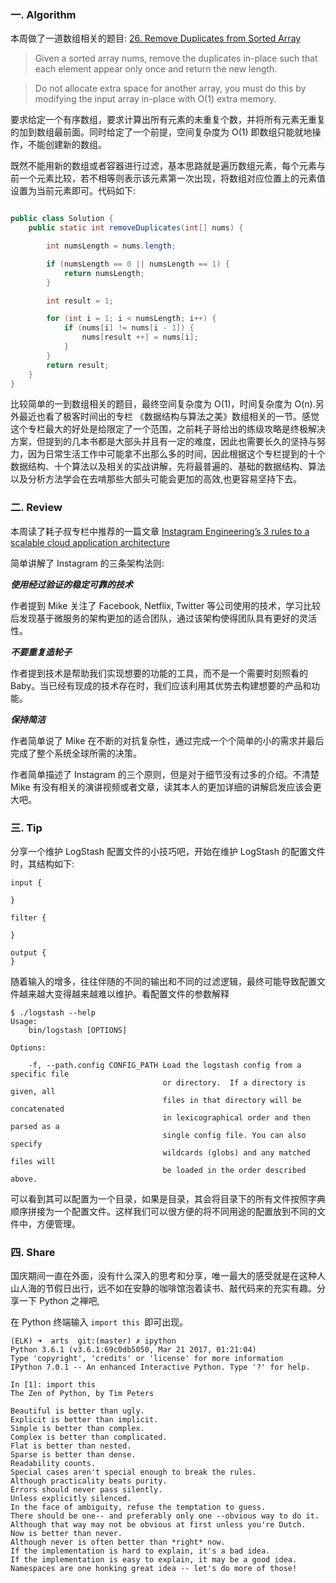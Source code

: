 ### 一. Algorithm

本周做了一道数组相关的题目: [26. Remove Duplicates from Sorted Array](https://leetcode.com/problems/remove-duplicates-from-sorted-array/)

> Given a sorted array nums, remove the duplicates in-place such that each element appear only once and return the new length.

> Do not allocate extra space for another array, you must do this by modifying the input array in-place with O(1) extra memory.

要求给定一个有序数组，要求计算出所有元素的未重复个数，并将所有元素无重复的加到数组最前面。同时给定了一个前提，空间复杂度为 O(1) 即数组只能就地操作，不能创建新的数组。

既然不能用新的数组或者容器进行过滤，基本思路就是遍历数组元素，每个元素与前一个元素比较，若不相等则表示该元素第一次出现，将数组对应位置上的元素值设置为当前元素即可。代码如下:

```Java

public class Solution {
    public static int removeDuplicates(int[] nums) {

        int numsLength = nums.length;

        if (numsLength == 0 || numsLength == 1) {
            return numsLength;
        }

        int result = 1;

        for (int i = 1; i < numsLength; i++) {
            if (nums[i] != nums[i - 1]) {
                nums[result ++] = nums[i];
            }
        }
        return result;
    }
}
```

比较简单的一到数组相关的题目，最终空间复杂度为 O(1)，时间复杂度为 O(n).另外最近也看了极客时间出的专栏 《数据结构与算法之美》数组相关的一节。感觉这个专栏最大的好处是给限定了一个范围，之前耗子哥给出的练级攻略是终极解决方案，但提到的几本书都是大部头并且有一定的难度，因此也需要长久的坚持与努力，因为日常生活工作中可能拿不出那么多的时间，因此根据这个专栏提到的十个数据结构、十个算法以及相关的实战讲解，先将最普遍的、基础的数据结构、算法以及分析方法学会在去啃那些大部头可能会更加的高效,也更容易坚持下去。

### 二. Review

本周读了耗子叔专栏中推荐的一篇文章 [Instagram Engineering’s 3 rules to a scalable cloud application architecture](https://medium.com/@DataStax/instagram-engineerings-3-rules-to-a-scalable-cloud-application-architecture-c44afed31406)

简单讲解了 Instagram 的三条架构法则:

***使用经过验证的稳定可靠的技术***

作者提到 Mike 关注了 Facebook, Netflix, Twitter 等公司使用的技术，学习比较后发现基于微服务的架构更加的适合团队，通过该架构使得团队具有更好的灵活性。

***不要重复造轮子***

作者提到技术是帮助我们实现想要的功能的工具，而不是一个需要时刻照看的 Baby。当已经有现成的技术存在时，我们应该利用其优势去构建想要的产品和功能。

***保持简洁***

作者简单说了 Mike 在不断的对抗复杂性，通过完成一个个简单的小的需求并最后完成了整个系统全球所需的决策。

作者简单描述了 Instagram 的三个原则，但是对于细节没有过多的介绍。不清楚 Mike 有没有相关的演讲视频或者文章，读其本人的更加详细的讲解启发应该会更大吧。

### 三. Tip

分享一个维护 LogStash 配置文件的小技巧吧，开始在维护 LogStash 的配置文件时，其结构如下:

```
input {

}

filter {

}

output {
}

```

随着输入的增多，往往伴随的不同的输出和不同的过滤逻辑，最终可能导致配置文件越来越大变得越来越难以维护。看配置文件的参数解释

```
$ ./logstash --help
Usage:
    bin/logstash [OPTIONS]

Options:

    -f, --path.config CONFIG_PATH Load the logstash config from a specific file
                                  or directory.  If a directory is given, all
                                  files in that directory will be concatenated
                                  in lexicographical order and then parsed as a
                                  single config file. You can also specify
                                  wildcards (globs) and any matched files will
                                  be loaded in the order described above.
```

可以看到其可以配置为一个目录，如果是目录，其会将目录下的所有文件按照字典顺序拼接为一个配置文件。这样我们可以很方便的将不同用途的配置放到不同的文件中，方便管理。

### 四. Share

国庆期间一直在外面，没有什么深入的思考和分享，唯一最大的感受就是在这种人山人海的节假日出行，远不如在安静的咖啡馆泡着读书、敲代码来的充实有趣。分享一下 Python 之禅吧,

在 Python 终端输入 ```import this ```即可出现。
```
(ELK) ➜  arts  git:(master) ✗ ipython
Python 3.6.1 (v3.6.1:69c0db5050, Mar 21 2017, 01:21:04)
Type 'copyright', 'credits' or 'license' for more information
IPython 7.0.1 -- An enhanced Interactive Python. Type '?' for help.

In [1]: import this
The Zen of Python, by Tim Peters

Beautiful is better than ugly.
Explicit is better than implicit.
Simple is better than complex.
Complex is better than complicated.
Flat is better than nested.
Sparse is better than dense.
Readability counts.
Special cases aren't special enough to break the rules.
Although practicality beats purity.
Errors should never pass silently.
Unless explicitly silenced.
In the face of ambiguity, refuse the temptation to guess.
There should be one-- and preferably only one --obvious way to do it.
Although that way may not be obvious at first unless you're Dutch.
Now is better than never.
Although never is often better than *right* now.
If the implementation is hard to explain, it's a bad idea.
If the implementation is easy to explain, it may be a good idea.
Namespaces are one honking great idea -- let's do more of those!
```




